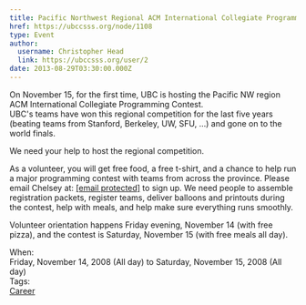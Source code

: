 ```yaml
---
title: Pacific Northwest Regional ACM International Collegiate Programming Contest 
href: https://ubccsss.org/node/1108
type: Event
author:
  username: Christopher Head
  link: https://ubccsss.org/user/2
date: 2013-08-29T03:30:00.000Z
---
```


<div class="field field-name-body field-type-text-with-summary field-label-hidden"><div class="field-items"><div class="field-item even"><p>On November 15, for the first time, UBC is hosting the Pacific NW region ACM International Collegiate Programming Contest.<br>
UBC&apos;s teams have won this regional competition for the last five years (beating teams from Stanford, Berkeley, UW, SFU, ...) and gone on to the world finals.</p>
<p>We need your help to host the regional competition.</p>
<p>As a volunteer, you will get free food, a free t-shirt, and a chance to help run a major programming contest with teams from across the province.  Please email Chelsey at: <a href="/cdn-cgi/l/email-protection#75001b11100712071411581c1b131a3516065b0017165b1614"><span class="__cf_email__" data-cfemail="8df8e3e9e8ffeaffece9a0e4e3ebe2cdeefea3f8efeea3eeec">[email&#xA0;protected]</span></a> to sign up.  We need people to assemble registration packets, register teams, deliver balloons and printouts during the contest, help with meals, and help make sure everything runs smoothly.</p>
<p>Volunteer orientation happens Friday evening, November 14 (with free pizza), and the contest is Saturday, November 15 (with free meals all day).</p>
</div></div></div><div class="field field-name-field-dates field-type-datetime field-label-above"><div class="field-label">When:&#xA0;</div><div class="field-items"><div class="field-item even"><span class="date-display-range"><span class="date-display-start">Friday, November 14, 2008 (All day)</span> to <span class="date-display-end">Saturday, November 15, 2008 (All day)</span></span></div></div></div>    <footer>
    <div class="field field-name-field-tags field-type-taxonomy-term-reference field-label-above"><div class="field-label">Tags:&#xA0;</div><div class="field-items"><div class="field-item even"><a href="/career">Career</a></div></div></div>      </footer>